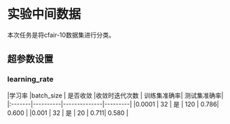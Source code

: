 # 实验中间数据
本次任务是将cfair-10数据集进行分类。  
## 超参数设置
### learning_rate
|学习率   |batch_size | 是否收敛  |收敛时迭代次数  |  训练集准确率| 测试集准确率|
|:-------|----------|--------------|---------|
|0.0001 | 32 | 是 | 120 | 0.786| 0.600 |
|0.001  | 32 | 是 | 20  | 0.711| 0.580 |

